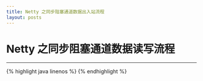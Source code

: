 ```yaml
---
title: Netty 之同步阻塞通道数据出入站流程
layout: posts
---
```


# Netty 之同步阻塞通道数据读写流程

------


<!-- todo 和 启动分析 合并。 -->

{% highlight java linenos %}
{% endhighlight %}